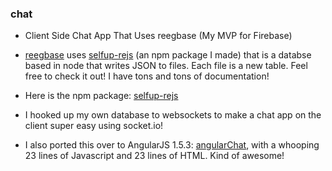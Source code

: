 ### chat

* Client Side Chat App That Uses reegbase (My MVP for Firebase)

* [reegbase](https://github.com/selfup/reegbase) uses [selfup-rejs](https://github.com/selfup/rejs) (an npm package I made) that is a databse based in node that writes JSON to files. Each file is a new table. Feel free to check it out! I have tons and tons of documentation!
* Here is the npm package: [selfup-rejs](https://www.npmjs.com/package/selfup-rejs)
* I hooked up my own database to websockets to make a chat app on the client super easy using socket.io!
* I also ported this over to AngularJS 1.5.3: [angularChat](https://github.com/selfup/angularChat), with a whooping 23 lines of Javascript and 23 lines of HTML. Kind of awesome!

